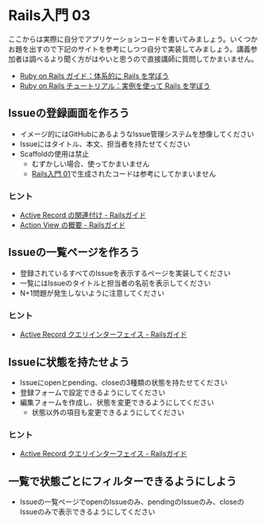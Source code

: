 # Rails入門 03

ここからは実際に自分でアプリケーションコードを書いてみましょう。いくつかお題を出すので下記のサイトを参考にしつつ自分で実装してみましょう。講義参加者は調べるより聞く方がはやいと思うので直接講師に質問してかまいません。

- [Ruby on Rails ガイド：体系的に Rails を学ぼう](https://railsguides.jp/)
- [Ruby on Rails チュートリアル：実例を使って Rails を学ぼう](https://railstutorial.jp/)

## Issueの登録画面を作ろう

- イメージ的にはGitHubにあるようなIssue管理システムを想像してください
- Issueにはタイトル、本文、担当者を持たせてください
- Scaffoldの使用は禁止
  - むずかしい場合、使ってかまいません
  - [Rails入門 01](./rails-01.md)で生成されたコードは参考にしてかまいません

### ヒント

- [Active Record の関連付け \- Railsガイド](https://railsguides.jp/association_basics.html)
- [Action View の概要 \- Railsガイド](https://railsguides.jp/action_view_overview.html)

## Issueの一覧ページを作ろう

- 登録されているすべてのIssueを表示するページを実装してください
- 一覧にはIssueのタイトルと担当者の名前を表示してください
- N+1問題が発生しないように注意してください

### ヒント

- [Active Record クエリインターフェイス \- Railsガイド](https://railsguides.jp/active_record_querying.html)

## Issueに状態を持たせよう

- Issueにopenとpending、closeの3種類の状態を持たせてください
- 登録フォームで設定できるようにしてください
- 編集フォームを作成し、状態を変更できるようにしてください
  - 状態以外の項目も変更できるようにしてください

### ヒント

- [Active Record クエリインターフェイス \- Railsガイド](https://railsguides.jp/active_record_querying.html#enums)

## 一覧で状態ごとにフィルターできるようにしよう

- Issueの一覧ページでopenのIssueのみ、pendingのIssueのみ、closeのIssueのみで表示できるようにしてください

